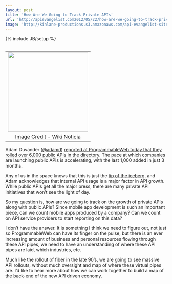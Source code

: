 ```yaml
---
layout: post
title: 'How Are We Going to Track Private APIs'
url: 'http://apievangelist.com2012/05/22/how-are-we-going-to-track-private-apis/'
image: 'http://kinlane-productions.s3.amazonaws.com/api-evangelist-site/blog/fiber-cable-map.jpeg'
---
```

{% include JB/setup %}
<table cellpadding="3" align="right">
     <tbody>
          <tr>
               <td align="center">
                    <a href="http://en.wikinoticia.com/Technology/internet/97495-world-map-of-submarine-cables-this-is-the-internet-backbone" target="_blank"><img src="http://kinlane-productions.s3.amazonaws.com/fiber-cable-map.jpeg"  width="250" /></a>
               </td>
          </tr>
          <tr>
               <td align="center">
                    <a href="http://en.wikinoticia.com/Technology/internet/97495-world-map-of-submarine-cables-this-is-the-internet-backbone" target="_blank">Image Credit - Wiki Noticia</a>
               </td>
          </tr>
     </tbody>
</table>
<p>
     Adam Duvander (<a href="/admin/blog/Adam%20Duvander">@adamd</a>) <a title="reported at ProgrammableWeb today that they rolled over 6,000 public APIs in the directory" href="http://blog.programmableweb.com/2012/05/22/6000-apis-its-business-its-social-and-its-happening-quickly/">reported at ProgrammableWeb today that they rolled over 6,000 public APIs in the directory</a>. The pace at which companies are launching public APIs is accelerating, with the last 1,000 added in just 3 months.
</p>
<p>
     Any of us in the space knows that this is just the <a title="tip of the iceberg" href="http://blog.programmableweb.com/2011/11/03/private-api/">tip of the iceberg</a>, and Adam acknowledges that internal API usage is a major factor in API growth. While public APIs get all the major press, there are many private API initiatives that won’t see the light of day.
</p>
<p>
     So my question is, how are we going to track on the growth of private APIs along with public APIs? Since mobile app development is such an important piece, can we count mobile apps produced by a company? Can we count on API service providers to start reporting on this data?
</p>
<p>
     I don’t have the answer. It is something I think we need to figure out, not just so ProgrammableWeb can have its finger on the pulse, but there is an ever increasing amount of business and personal resources flowing through these API pipes, we need to have an understanding of where these API pipes are laid, which industries, etc.
</p>
<p>
     Much like the rollout of fiber in the late 90’s, we are going to see massive API rollouts, without much oversight and map of where these virtual pipes are. I’d like to hear more about how we can work together to build a map of the back-end of the new API driven economy.
</p>
